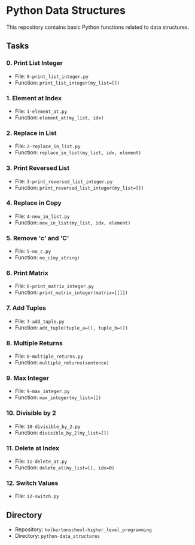 # Python Data Structures

This repository contains basic Python functions related to data structures.

## Tasks

### 0. Print List Integer
- File: `0-print_list_integer.py`
- Function: `print_list_integer(my_list=[])`

### 1. Element at Index
- File: `1-element_at.py`
- Function: `element_at(my_list, idx)`

### 2. Replace in List
- File: `2-replace_in_list.py`
- Function: `replace_in_list(my_list, idx, element)`

### 3. Print Reversed List
- File: `3-print_reversed_list_integer.py`
- Function: `print_reversed_list_integer(my_list=[])`

### 4. Replace in Copy
- File: `4-new_in_list.py`
- Function: `new_in_list(my_list, idx, element)`

### 5. Remove 'c' and 'C'
- File: `5-no_c.py`
- Function: `no_c(my_string)`

### 6. Print Matrix
- File: `6-print_matrix_integer.py`
- Function: `print_matrix_integer(matrix=[[]])`

### 7. Add Tuples
- File: `7-add_tuple.py`
- Function: `add_tuple(tuple_a=(), tuple_b=())`

### 8. Multiple Returns
- File: `8-multiple_returns.py`
- Function: `multiple_returns(sentence)`

### 9. Max Integer
- File: `9-max_integer.py`
- Function: `max_integer(my_list=[])`

### 10. Divisible by 2
- File: `10-divisible_by_2.py`
- Function: `divisible_by_2(my_list=[])`

### 11. Delete at Index
- File: `11-delete_at.py`
- Function: `delete_at(my_list=[], idx=0)`

### 12. Switch Values
- File: `12-switch.py`

## Directory
- Repository: `holbertonschool-higher_level_programming`
- Directory: `python-data_structures`
